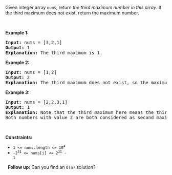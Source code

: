 Given integer array `` nums ``, return _the third maximum number in this array_. If the third maximum does not exist, return the maximum number.

&nbsp;

__Example 1:__

<pre>
<strong>Input:</strong> nums = [3,2,1]
<strong>Output:</strong> 1
<strong>Explanation:</strong> The third maximum is 1.
</pre>

__Example 2:__

<pre>
<strong>Input:</strong> nums = [1,2]
<strong>Output:</strong> 2
<strong>Explanation:</strong> The third maximum does not exist, so the maximum (2) is returned instead.
</pre>

__Example 3:__

<pre>
<strong>Input:</strong> nums = [2,2,3,1]
<strong>Output:</strong> 1
<strong>Explanation:</strong> Note that the third maximum here means the third maximum distinct number.
Both numbers with value 2 are both considered as second maximum.
</pre>

&nbsp;

__Constraints:__

*   <code>1 &lt;= nums.length &lt;= 10<sup>4</sup></code>
*   <code>-2<sup>31</sup> &lt;= nums[i] &lt;= 2<sup>31</sup> - 1</code>

&nbsp;
__Follow up:__ Can you find an `` O(n) `` solution?